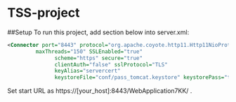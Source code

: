 # TSS-project

##Setup
To run this project, add section below into server.xml:

```xml
<Connector port="8443" protocol="org.apache.coyote.http11.Http11NioProtocol"
         maxThreads="150" SSLEnabled="true"
			   scheme="https" secure="true" 
			   clientAuth="false" sslProtocol="TLS"
			   keyAlias="servercert"
			   keystoreFile="conf/pass_tomcat.keystore" keystorePass="tomcat" />
```

Set start URL as https://[your_host]:8443/WebApplication7KK/ .
